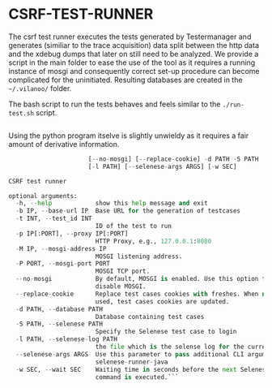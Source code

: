 # CSRF-TEST-RUNNER

The csrf test runner executes the tests generated by Testermanager and generates (similiar to the trace acquisition) data split between the http data and 
the xdebug dumps that later on still need to be analyzed. We provide a script in the main folder to ease the use of the tool as it requires a running
instance of mosgi and consequently correct set-up procedure can become complicated for the uninitiated. Resulting databases are created in the `~/.vilanoo/`
folder.


The bash script to run the tests behaves and feels similar to the `./run-test.sh` script.

```./run-csrf-test.sh <vm-name> <vm-ip> <test-name> <start-state-name> <csrf-test-db> <mosgi-port> <selenese-login-tc> <firefox-path>
```

Using the python program itselve is slightly unwieldy as it requires a fair amount of derivative information.


```test-runner.py [-h] [-b IP] -t INT [-p IP[:PORT]] [-M IP] [-P PORT]
                      [--no-mosgi] [--replace-cookie] -d PATH -S PATH
                      [-l PATH] [--selenese-args ARGS] [-w SEC]

CSRF test runner

optional arguments:
  -h, --help            show this help message and exit
  -b IP, --base-url IP  Base URL for the generation of testcases
  -t INT, --test_id INT
                        ID of the test to run
  -p IP[:PORT], --proxy IP[:PORT]
                        HTTP Proxy, e.g., 127.0.0.1:8080
  -M IP, --mosgi-address IP
                        MOSGI listening address.
  -P PORT, --mosgi-port PORT
                        MOSGI TCP port.
  --no-mosgi            By default, MOSGI is enabled. Use this option to
                        disable MOSGI.
  --replace-cookie      Replace test cases cookies with freshes. When not
                        used, test cases cookies are updated.
  -d PATH, --database PATH
                        Database containing test cases
  -S PATH, --selenese PATH
                        Specify the Selenese test case to login
  -l PATH, --selenese-log PATH
                        the file which is the selense log for the current run
  --selenese-args ARGS  Use this parameter to pass additional CLI arguments to
                        selenese-runner-java
  -w SEC, --wait SEC    Waiting time in seconds before the next Selenese
                        command is executed.```
